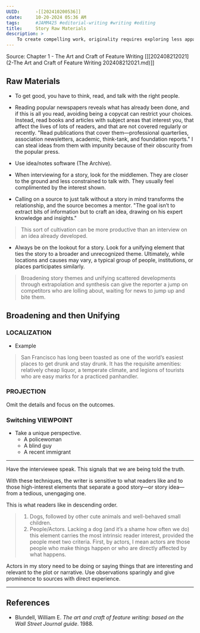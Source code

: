 ```yaml
---
UUID:      ›[[202410200536]] 
cdate:     10-20-2024 05:36 AM
tags:      #JAMM425 #editorial-writing #writing #editing 
title:     Story Raw Materials 
description: >
    To create compelling work, originality requires exploring less apparent sources, seeking out mentors, and broadening ideas to find connections that others overlook. 
---
```

Source: Chapter 1 - The Art and Craft of Feature Writing [[[202408212021](2-The Art and Craft of Feature Writing 202408212021.md)]]

## Raw Materials
- To get good, you have to think, read, and talk with the right people. 

- Reading popular newspapers reveals what has already been done, and if this is all you read, avoiding being a copycat can restrict your choices. Instead, read books and articles with subject areas that interest you, that affect the lives of lots of readers, and that are not covered regularly or recently. "Read publications that cover them—professional quarterlies, association newsletters, academic, think-tank, and foundation reports." I  can steal ideas from them with impunity because of their obscurity from the popular press.

- Use idea/notes software (The Archive). 

- When interviewing for a story, look for the middlemen. They are closer to the ground and less constrained to talk with. They usually feel complimented by the interest shown. 

- Calling on a source to just talk without a story in mind transforms the relationship, and the source becomes a mentor. "The goal isn’t to extract bits of information but to craft an idea, drawing on his expert knowledge and insights."

> This sort of cultivation can be more productive than an interview on an idea already developed. 

- Always be on the lookout for a story. Look for a unifying element that ties the story to a broader and unrecognized theme. Ultimately, while locations and causes may vary, a typical group of people, institutions, or places participates similarly.

> Broadening story themes and unifying scattered developments through extrapolation and synthesis can give the reporter a jump on competitors who are lolling about, waiting for news to jump up and bite them.

## Broadening and then Unifying
### LOCALIZATION

- Example
> San Francisco has long been toasted as one of the world’s easiest places to get drunk and stay drunk. It has the requisite amenities: relatively cheap liquor, a temperate climate, and legions of tourists who are easy marks for a practiced panhandler.

### PROJECTION
Omit the details and focus on the outcomes.

### Switching VIEWPOINT
- Take a unique perspective. 
  - A policewoman
  - A blind guy
  - A recent immigrant

----------------------------------
Have the interviewee speak. This signals that we are being told the truth.

With these techniques, the writer is sensitive to what readers like and to those high-interest elements that separate a good story—or story idea—from a tedious, unengaging one.

This is what readers like in descending order.

> 1. Dogs, followed by other cute animals and well-behaved small children.
> 2. People/Actors. Lacking a dog (and it’s a shame how often we do) this element carries the most intrinsic reader interest, provided the people meet two criteria. First, by actors, I mean actors are those people who make things happen or who are directly affected by what happens.

Actors in my story need to be doing or saying things that are interesting and relevant to the plot or narrative. Use observations sparingly and give prominence to sources with direct experience.
 

----------------------------------

## References
- Blundell, William E. _The art and craft of feature writing: based on the Wall Street Journal guide_. 1988. 
